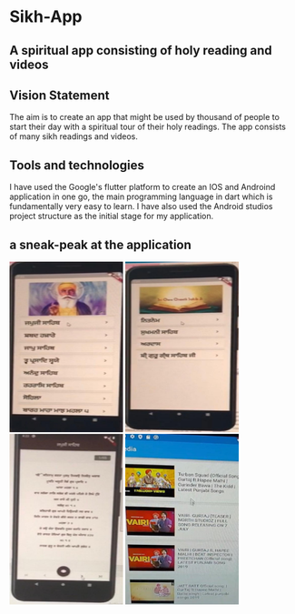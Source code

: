 # Sikh-App

## A spiritual app consisting of holy reading and videos

## Vision Statement

The aim is to create an app that might be used by thousand of people to start their day with a spiritual tour of their holy readings. The app consists of many sikh readings and videos.

## Tools and technologies

I have used the Google's flutter platform to create an IOS and Androind application in one go, the main programming language in dart which is fundamentally very easy to learn. I have also used the Android studios project structure as the initial stage for my application.

## a sneak-peak at the application 

<img src="https://github.com/Aman-1313/Sikh-App-Flutter/blob/main/350c8543-0619-4de5-aab6-3909a5bec512.jpg" alt="drawing" width="200" height="300"/> 
<img src="https://github.com/Aman-1313/Sikh-App-Flutter/blob/main/5536484c-be3b-4d58-b6dd-186cd687b22a.jpg" alt="drawing" width="200" height="300"/> 
<img src="https://github.com/Aman-1313/Sikh-App-Flutter/blob/main/8b338f9a-98f7-4f47-b54b-0510ba36bad0.jpg" alt="drawing" width="200" height="300"/>
<img src="https://github.com/Aman-1313/Sikh-App-Flutter/blob/main/d1db0d66-b536-4855-ac14-6013c1b5500a.jpg" alt="drawing" width="200" height="300"/>
